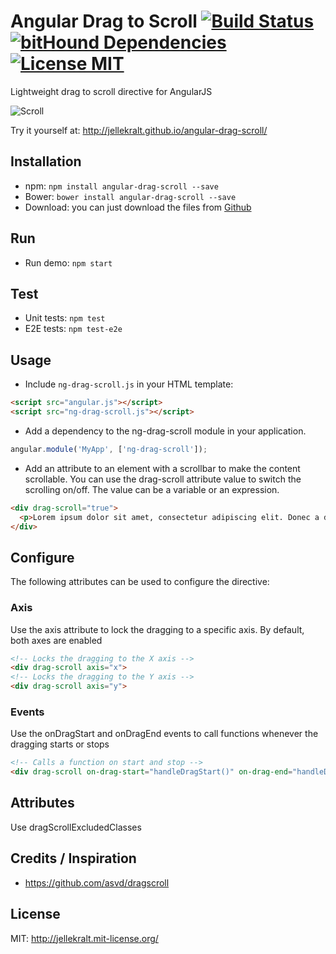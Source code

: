 # Angular Drag to Scroll [![Build Status](https://travis-ci.org/jellekralt/angular-drag-scroll.svg?branch=master)](https://travis-ci.org/jellekralt/angular-drag-scroll) [![bitHound Dependencies](https://www.bithound.io/github/jellekralt/angular-drag-scroll/badges/dependencies.svg)](https://www.bithound.io/github/jellekralt/angular-drag-scroll/master/dependencies/npm) [![License MIT](https://img.shields.io/badge/license-MIT-blue.svg)](https://github.com/jellekralt/angular-drag-scroll/blob/master/LICENSE)
Lightweight drag to scroll directive for AngularJS

![Scroll](https://raw.githubusercontent.com/jellekralt/angular-drag-scroll/master/docs/ng-drag-scroll.gif)

Try it yourself at: http://jellekralt.github.io/angular-drag-scroll/

## Installation
* npm: ```npm install angular-drag-scroll --save```
* Bower: ```bower install angular-drag-scroll --save```
* Download: you can just download the files from [Github](https://github.com/jellekralt/angular-drag-scroll/archive/master.zip)

## Run
* Run demo: ```npm start```

## Test
* Unit tests: ```npm test```
* E2E tests: ```npm test-e2e```

## Usage
* Include ```ng-drag-scroll.js``` in your HTML template:

```html
<script src="angular.js"></script>
<script src="ng-drag-scroll.js"></script>
```

* Add a dependency to the ng-drag-scroll module in your application.

```javascript
angular.module('MyApp', ['ng-drag-scroll']);
```

* Add an attribute to an element with a scrollbar to make the content scrollable. You can use the drag-scroll attribute value to switch the scrolling on/off. The value can be a variable or an expression.

```html
<div drag-scroll="true">
  <p>Lorem ipsum dolor sit amet, consectetur adipiscing elit. Donec a diam lectus. Sed sit amet ipsum mauris. Maecenas congue ligula ac quam viverra nec consectetur ante hendrerit. Donec et mollis dolor. Praesent et diam eget libero egestas mattis sit amet vitae augue. Nam tincidunt congue enim, ut porta lorem lacinia consectetur. Donec ut libero sed arcu vehicula ultricies a non tortor. Lorem ipsum dolor sit amet, consectetur adipiscing elit. Aenean ut gravida lorem. Ut turpis felis, pulvinar a semper sed, adipiscing id dolor. Pellentesque auctor nisi id magna consequat sagittis. Curabitur dapibus enim sit amet elit pharetra tincidunt feugiat nisl imperdiet. Ut convallis libero in urna ultrices accumsan. Donec sed odio eros. Donec viverra mi quis quam pulvinar at malesuada arcu rhoncus. Cum sociis natoque penatibus et magnis dis parturient montes, nascetur ridiculus mus. In rutrum accumsan ultricies. Mauris vitae nisi at sem facilisis semper ac in est.</p>
</div>
```
## Configure
The following attributes can be used to configure the directive:

### Axis
Use the axis attribute to lock the dragging to a specific axis. By default, both axes are enabled
```html
<!-- Locks the dragging to the X axis -->
<div drag-scroll axis="x">
<!-- Locks the dragging to the Y axis -->
<div drag-scroll axis="y">
```

### Events
Use the onDragStart and onDragEnd events to call functions whenever the dragging starts or stops
```html
<!-- Calls a function on start and stop -->
<div drag-scroll on-drag-start="handleDragStart()" on-drag-end="handleDragEnd()">
```

## Attributes
Use dragScrollExcludedClasses

## Credits / Inspiration
* https://github.com/asvd/dragscroll

## License
MIT: http://jellekralt.mit-license.org/
